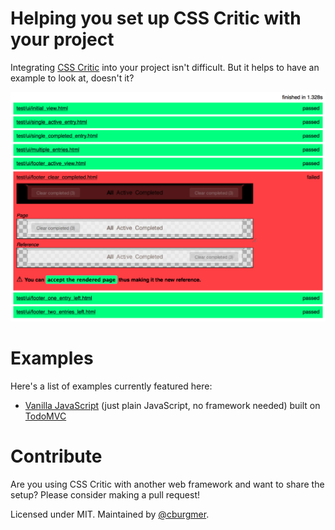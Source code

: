 Helping you set up CSS Critic with your project
===============================================

Integrating [CSS Critic](http://cburgmer.github.io/csscritic/) into your project isn't difficult. But it helps to have an example to look at, doesn't it?

<img src="testsuite_in_action.png" alt="The VanillaJS' test suite in action" style="width: 600px;"/>

Examples
========

Here's a list of examples currently featured here:

- [Vanilla JavaScript](vanillajs) (just plain JavaScript, no framework needed) built on [TodoMVC](https://github.com/tastejs/todomvc/tree/gh-pages/vanilla-examples/vanillajs)

Contribute
==========

Are you using CSS Critic with another web framework and want to share the setup? Please consider making a pull request!

Licensed under MIT. Maintained by [@cburgmer](https://twitter.com/cburgmer).
